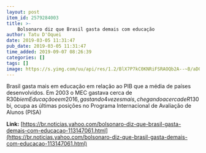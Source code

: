 ```yaml
---
layout: post
item_id: 2579284003
title: >-
    Bolsonaro diz que Brasil gasta demais com educação
author: Tatu D'Oquei
date: 2019-03-05 11:31:47
pub_date: 2019-03-05 11:31:47
time_added: 2019-09-07 08:26:39
categories: []
tags: []
image: https://s.yimg.com/uu/api/res/1.2/BlX7P7kC0KNRiFSRAOQb2A--~B/aD0yMzA3O3c9MzUwMDtzbT0xO2FwcGlkPXl0YWNoeW9u/http:/media.zenfs.com/en/homerun/feed_manager_auto_publish_494/185eefa29a4f57f25b4f60335987d72d
---
```


Brasil gasta mais em educação em relação ao PIB que a média de países desenvolvidos. Em 2003 o MEC gastava cerca de R$30bi em Educação e em 2016, gastando 4 vezes mais, chegando a cerca de R$130 bi, ocupa as últimas posições no Programa Internacional de Avaliação de Alunos (PISA)

**Link:** [https://br.noticias.yahoo.com/bolsonaro-diz-que-brasil-gasta-demais-com-educacao-113147061.html](https://br.noticias.yahoo.com/bolsonaro-diz-que-brasil-gasta-demais-com-educacao-113147061.html)

